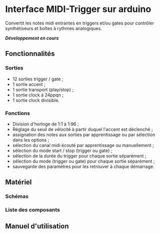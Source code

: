 Interface MIDI-Trigger sur arduino
==================================

Convertit les notes midi entrantes en triggers et/ou gates pour contrôler synthétiseurs et boîtes à rythmes analogiques.

_**Développement en cours**_

## Fonctionnalités

### Sorties
* 12 sorties trigger / gate ;
* 1 sortie accent ;
* 1 sortie transport (play/stop) ;
* 1 sortie clock à 24ppqn ;
* 1 sortie clock divisible.

### Fonctions
* Division d'horloge de 1:1 à 1:96 ;
* Réglage du seuil de vélocité à partir duquel l'accent est déclenché ;
* assignation des notes aux sorties par apprentissage ou par sélection dans les options ;
* sélection du canal midi écouté par apprentissage ou manuellement ;
* sélection du mode start / stop (trigger ou gate) ;
* sélection de la durée du trigger pour chaque sortie séparément ;
* sélection du mode (trigger ou gate) pour chaque sortie séparément ;
* sauvegarde des paramètres pour les retrouver à chaque démarrage.

## Matériel

### Schémas

### Liste des composants

## Manuel d'utilisation
